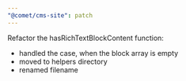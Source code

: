 ```yaml
---
"@comet/cms-site": patch
---
```


Refactor the hasRichTextBlockContent function:

-   handled the case, when the block array is empty
-   moved to helpers directory
-   renamed filename
